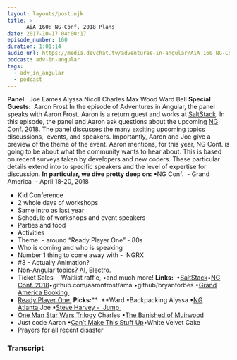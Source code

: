 ```yaml
---
layout: layouts/post.njk
title: >
      AiA 160: NG-Conf. 2018 Plans
date: 2017-10-17 04:00:17
episode_number: 160
duration: 1:01:14
audio_url: https://media.devchat.tv/adventures-in-angular/AiA_160_NG-Conf._2018_Plans.mp3
podcast: adv-in-angular
tags: 
  - adv_in_angular
  - podcast
---
```


 **Panel:&nbsp;** Joe Eames Alyssa Nicoll Charles Max Wood Ward Bell **Special Guests:&nbsp;** Aaron Frost In the episode of Adventures in Angular, the panel speaks with Aaron Frost. Aaron is a return guest and works at [SaltStack](https://saltstack.com). In this episode, the panel and Aaron ask questions about the upcoming [NG Conf. 2018](http://NG%20Conf.%202018). The panel discusses the many exciting upcoming topics discussions,&nbsp; events, and speakers. Importantly, Aaron and Joe give a preview of the theme of the event. Aaron mentions, for this year, NG Conf. is going to be about what the community wants to hear about. This is based on recent surveys taken by developers and new coders. These particular details extend into to specific speakers and the level of expertise for discussion. **In particular, we dive pretty deep on:** •NG Conf.&nbsp; - Grand America&nbsp; - April 18-20, 2018
- Kid Conference
- 2 whole days of workshops
- Same intro as last year
- Schedule of workshops and event speakers
- Parties and food
- Activities
- Theme&nbsp; - around “Ready Player One” - 80s
- Who is coming and who is speaking
- Number 1 thing to come away with -&nbsp; NGRX
- #3 - Actually Animation?
- Non-Angular topics? AI, Electro.
- Ticket Sales&nbsp; - Waitlist raffle,
•and much more! **Links:&nbsp;** •[SaltStack](https://saltstack.com)•[NG Conf. 2018](http://NG%20Conf.%202018)•github.com/aaronfrost/ama •github/bryanforbes •[Grand America Booking&nbsp;](https://reservations.travelclick.com/5003?groupID=1780825#/datesofstay)
- [Ready Player One&nbsp;](https://www.amazon.com/dp/B004J4WKUQ/ref=dp-kindle-redirect?_encoding=UTF8&btkr=1)
**Picks:**** &nbsp;**Ward •Backpacking Alyssa •[NG Atlanta&nbsp;](http://ng-atl.org)Joe •[Steve Harvey -&nbsp; Jump&nbsp;](https://www.youtube.com/watch?v=ypDytWpLcOo)
- [One Man Star Wars Trilogy](https://onemanstarwars.com/about/)
Charles •[The Banished of Muirwood](https://www.amazon.com/Banished-Muirwood-Covenant-Book-ebook/dp/B00TOV0U7O/ref=sr_1_1?s=books&ie=UTF8&qid=1508214318&sr=1-1&keywords=the+banished+of+muirwood)
- Just code
Aaron •[Can’t Make This Stuff Up](https://www.amazon.com/Cant-Make-This-Stuff-Life-Changing/dp/1476764441)•White Velvet Cake
- Prayers for all recent disaster


### Transcript


